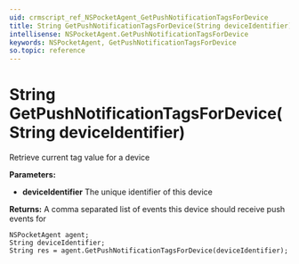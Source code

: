 ```yaml
---
uid: crmscript_ref_NSPocketAgent_GetPushNotificationTagsForDevice
title: String GetPushNotificationTagsForDevice(String deviceIdentifier)
intellisense: NSPocketAgent.GetPushNotificationTagsForDevice
keywords: NSPocketAgent, GetPushNotificationTagsForDevice
so.topic: reference
---
```


# String GetPushNotificationTagsForDevice(String deviceIdentifier)

Retrieve current tag value for a device

**Parameters:**
 - **deviceIdentifier** The unique identifier of this device

**Returns:** A comma separated list of events this device should receive push events for

```crmscript
NSPocketAgent agent;
String deviceIdentifier;
String res = agent.GetPushNotificationTagsForDevice(deviceIdentifier);
```

